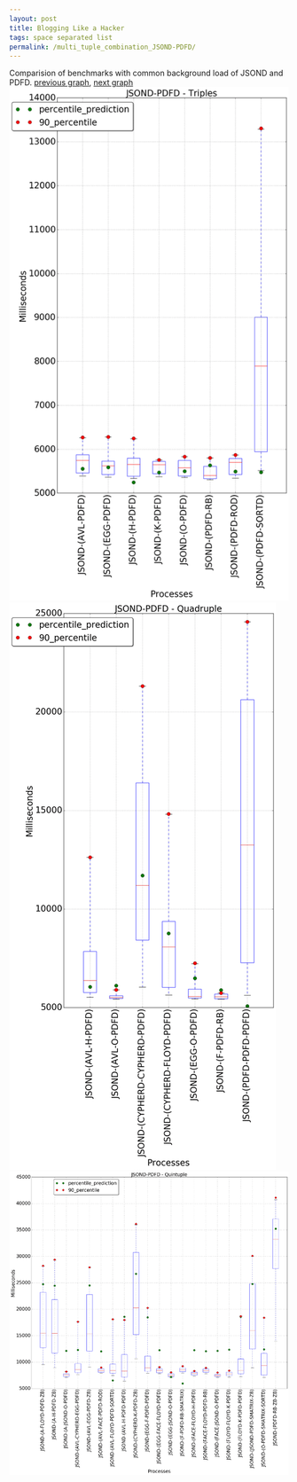 ```yaml
---
layout: post
title: Blogging Like a Hacker
tags: space separated list
permalink: /multi_tuple_combination_JSOND-PDFD/
---
```


Comparision of benchmarks with common background load of JSOND and PDFD.
[previous graph](../multi_tuple_combination_JSOND-O/), [next graph](../multi_tuple_combination_JSOND-RB/)
![graph figure](./images/triple/JSOND/JSOND-PDFD_box.png)![graph figure](./images/quadruple/JSOND/JSOND-PDFD_box.png)![graph figure](./images/quintuple/JSOND/JSOND-PDFD_box.png)